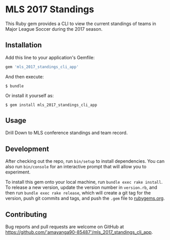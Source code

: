 # MLS 2017 Standings

This Ruby gem provides a CLI to view the current standings of teams in Major League Soccer during the 2017 season.

## Installation

Add this line to your application's Gemfile:

```ruby
gem 'mls_2017_standings_cli_app'
```

And then execute:

    $ bundle

Or install it yourself as:

    $ gem install mls_2017_standings_cli_app

## Usage

Drill Down to MLS conference standings and team record.

## Development

After checking out the repo, run `bin/setup` to install dependencies. You can also run `bin/console` for an interactive prompt that will allow you to experiment.

To install this gem onto your local machine, run `bundle exec rake install`. To release a new version, update the version number in `version.rb`, and then run `bundle exec rake release`, which will create a git tag for the version, push git commits and tags, and push the `.gem` file to [rubygems.org](https://rubygems.org).

## Contributing

Bug reports and pull requests are welcome on GitHub at https://github.com/'amayanga90-85487'/mls_2017_standings_cli_app.
